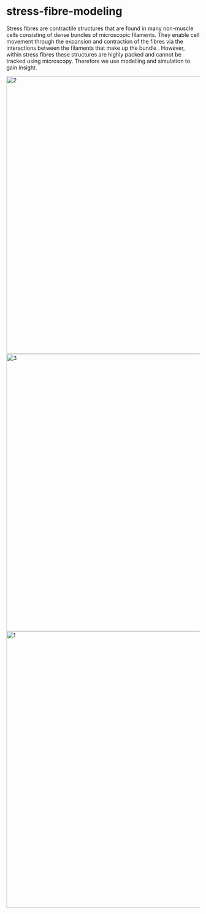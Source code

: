 # stress-fibre-modeling
Stress fibres are contractile structures that are found in many non-muscle cells consisting of dense bundles of
microscopic filaments. They enable cell movement through the expansion and contraction of the fibres via
the interactions between the filaments that make up the bundle . However, within stress fibres these structures
are highly packed and cannot be tracked using microscopy. Therefore we use modelling and simulation to gain
insight.

<img width="723" alt="2" src="https://github.com/TimRyall/stress-fibre-modeling/assets/78301985/10206925-5e7f-4c74-a324-a829559e6d12">
<img width="722" alt="3" src="https://github.com/TimRyall/stress-fibre-modeling/assets/78301985/00ba341c-9d94-44ab-ac69-3784203dd65d">
<img width="720" alt="1" src="https://github.com/TimRyall/stress-fibre-modeling/assets/78301985/6283e3f5-d849-4cc4-aeb1-673ffc24429d">
